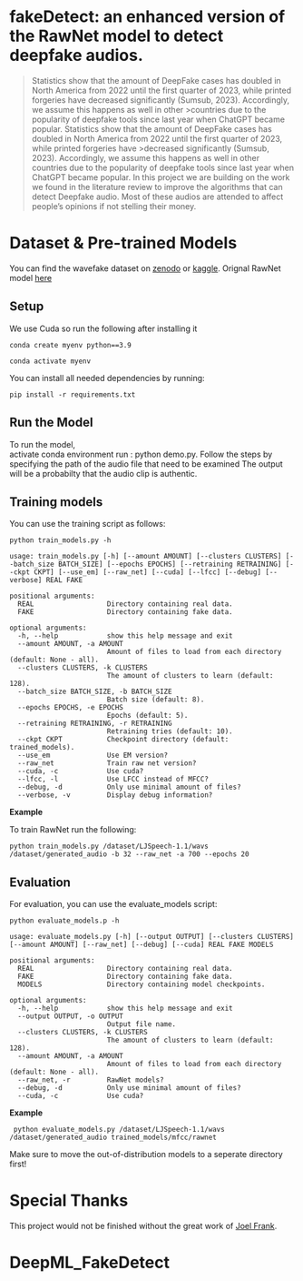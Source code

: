 # fakeDetect: an enhanced version of the RawNet model to detect deepfake audios.

>Statistics show that the amount of DeepFake cases has doubled in North America from 2022 until the first quarter of 2023, while printed forgeries have decreased significantly (Sumsub, 2023). Accordingly, we assume this happens as well in other >countries due to the popularity of deepfake tools since last year when ChatGPT became popular. Statistics show that the amount of DeepFake cases has doubled in North America from 2022 until the first quarter of 2023, while printed forgeries have >decreased significantly (Sumsub, 2023). Accordingly, we assume this happens as well in other countries due to the popularity of deepfake tools since last year when ChatGPT became popular.
>In this project we are building on the work we found in the literature review to improve the algorithms that can detect Deepfake audio. Most of these audios are attended to affect people’s opinions if not stelling their money. 

# Dataset & Pre-trained Models

You can find the wavefake dataset on [zenodo](https://zenodo.org/record/5642694) or  [kaggle](https://www.kaggle.com/datasets/andreadiubaldo/wavefake-test).
Orignal RawNet model [here](https://github.com/asvspoof-challenge/2021/tree/main/LA/Baseline-RawNet2) 

## Setup
We use Cuda so run the following after installing it
```
conda create myenv python==3.9

conda activate myenv
```
You can install all needed dependencies by running:

```
pip install -r requirements.txt
```

## Run the Model 

To run the model,  
activate conda environment
run : python demo.py. 
Follow the steps by specifying the path of the audio file that need to be examined
The output will be a probabilty that the audio clip is authentic. 

## Training models

You can use the training script as follows:

```
python train_models.py -h

usage: train_models.py [-h] [--amount AMOUNT] [--clusters CLUSTERS] [--batch_size BATCH_SIZE] [--epochs EPOCHS] [--retraining RETRAINING] [--ckpt CKPT] [--use_em] [--raw_net] [--cuda] [--lfcc] [--debug] [--verbose] REAL FAKE

positional arguments:
  REAL                  Directory containing real data.
  FAKE                  Directory containing fake data.

optional arguments:
  -h, --help            show this help message and exit
  --amount AMOUNT, -a AMOUNT
                        Amount of files to load from each directory (default: None - all).
  --clusters CLUSTERS, -k CLUSTERS
                        The amount of clusters to learn (default: 128).
  --batch_size BATCH_SIZE, -b BATCH_SIZE
                        Batch size (default: 8).
  --epochs EPOCHS, -e EPOCHS
                        Epochs (default: 5).
  --retraining RETRAINING, -r RETRAINING
                        Retraining tries (default: 10).
  --ckpt CKPT           Checkpoint directory (default: trained_models).
  --use_em              Use EM version?
  --raw_net             Train raw net version?
  --cuda, -c            Use cuda?
  --lfcc, -l            Use LFCC instead of MFCC?
  --debug, -d           Only use minimal amount of files?
  --verbose, -v         Display debug information?
```

**Example**

To train RawNet run the following:

`python train_models.py /dataset/LJSpeech-1.1/wavs /dataset/generated_audio -b 32 --raw_net -a 700 --epochs 20 `



## Evaluation

For evaluation, you can use the evaluate_models script:

```
python evaluate_models.p -h

usage: evaluate_models.py [-h] [--output OUTPUT] [--clusters CLUSTERS] [--amount AMOUNT] [--raw_net] [--debug] [--cuda] REAL FAKE MODELS

positional arguments:
  REAL                  Directory containing real data.
  FAKE                  Directory containing fake data.
  MODELS                Directory containing model checkpoints.

optional arguments:
  -h, --help            show this help message and exit
  --output OUTPUT, -o OUTPUT
                        Output file name.
  --clusters CLUSTERS, -k CLUSTERS
                        The amount of clusters to learn (default: 128).
  --amount AMOUNT, -a AMOUNT
                        Amount of files to load from each directory (default: None - all).
  --raw_net, -r         RawNet models?
  --debug, -d           Only use minimal amount of files?
  --cuda, -c            Use cuda?
```

**Example**

` python evaluate_models.py /dataset/LJSpeech-1.1/wavs /dataset/generated_audio trained_models/mfcc/rawnet`

Make sure to move the out-of-distribution models to a seperate directory first!


# Special Thanks

This project would not be finished without the great work of [Joel Frank](https://github.com/Joool). 

# DeepML_FakeDetect
